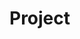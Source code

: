 # Project
<!-- ! Profile Delete;-->
<!-- TODO: Credit Tile; Credit Update (Nejaky okno pro admina na pridani uzivateli kredit); TimeDate; Kontrola překrývání rezervací; PlaceList; Kalendář dne s nejbližší rezervací; REFACTORING projektu, Odebrat vsechny console.log(), Reload component  -->
<!-- ? Admin/User Page; -->
<!-- * Profile Create, Update; -->